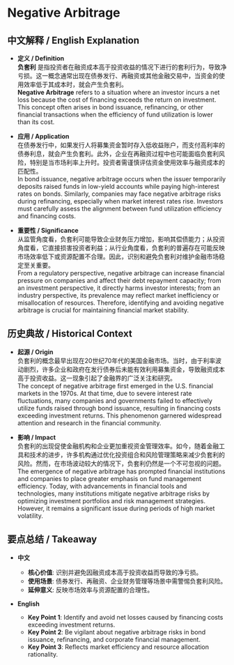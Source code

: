 # Negative Arbitrage

## 中文解释 / English Explanation

* **定义 / Definition**  
  **负套利** 是指投资者在融资成本高于投资收益的情况下进行的套利行为，导致净亏损。这一概念通常出现在债券发行、再融资或其他金融交易中，当资金的使用效率低于其成本时，就会产生负套利。  
  **Negative Arbitrage** refers to a situation where an investor incurs a net loss because the cost of financing exceeds the return on investment. This concept often arises in bond issuance, refinancing, or other financial transactions when the efficiency of fund utilization is lower than its cost.

* **应用 / Application**  
  在债券发行中，如果发行人将募集资金暂时存入低收益账户，而支付高利率的债券利息，就会产生负套利。此外，企业在再融资过程中也可能面临负套利风险，特别是当市场利率上升时。投资者需谨慎评估资金使用效率与融资成本的匹配性。  
  In bond issuance, negative arbitrage occurs when the issuer temporarily deposits raised funds in low-yield accounts while paying high-interest rates on bonds. Similarly, companies may face negative arbitrage risks during refinancing, especially when market interest rates rise. Investors must carefully assess the alignment between fund utilization efficiency and financing costs.

* **重要性 / Significance**  
  从监管角度看，负套利可能导致企业财务压力增加，影响其偿债能力；从投资角度看，它直接损害投资者利益；从行业角度看，负套利的普遍存在可能反映市场效率低下或资源配置不合理。因此，识别和避免负套利对维护金融市场稳定至关重要。  
  From a regulatory perspective, negative arbitrage can increase financial pressure on companies and affect their debt repayment capacity; from an investment perspective, it directly harms investor interests; from an industry perspective, its prevalence may reflect market inefficiency or misallocation of resources. Therefore, identifying and avoiding negative arbitrage is crucial for maintaining financial market stability.

## 历史典故 / Historical Context

* **起源 / Origin**  
  负套利的概念最早出现在20世纪70年代的美国金融市场。当时，由于利率波动剧烈，许多企业和政府在发行债券后未能有效利用募集资金，导致融资成本高于投资收益。这一现象引起了金融界的广泛关注和研究。  
  The concept of negative arbitrage first emerged in the U.S. financial markets in the 1970s. At that time, due to severe interest rate fluctuations, many companies and governments failed to effectively utilize funds raised through bond issuance, resulting in financing costs exceeding investment returns. This phenomenon garnered widespread attention and research in the financial community.

* **影响 / Impact**  
  负套利的出现促使金融机构和企业更加重视资金管理效率。如今，随着金融工具和技术的进步，许多机构通过优化投资组合和风险管理策略来减少负套利的风险。然而，在市场波动较大的情况下，负套利仍然是一个不可忽视的问题。  
  The emergence of negative arbitrage has prompted financial institutions and companies to place greater emphasis on fund management efficiency. Today, with advancements in financial tools and technologies, many institutions mitigate negative arbitrage risks by optimizing investment portfolios and risk management strategies. However, it remains a significant issue during periods of high market volatility.

## 要点总结 / Takeaway

* **中文**  
  - **核心价值**: 识别并避免因融资成本高于投资收益而导致的净亏损。  
  - **使用场景**: 债券发行、再融资、企业财务管理等场景中需警惕负套利风险。  
  - **延伸意义**: 反映市场效率与资源配置的合理性。

* **English**  
  - **Key Point 1**: Identify and avoid net losses caused by financing costs exceeding investment returns.  
  - **Key Point 2**: Be vigilant about negative arbitrage risks in bond issuance, refinancing, and corporate financial management.  
  - **Key Point 3**: Reflects market efficiency and resource allocation rationality.
